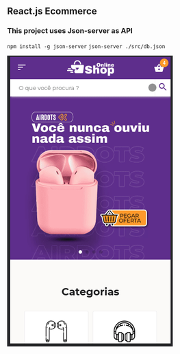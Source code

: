 ## React.js Ecommerce

### This project uses Json-server as API

`npm install -g json-server`
`json-server ./src/db.json`

![App Gif](/public/images/app.gif)
